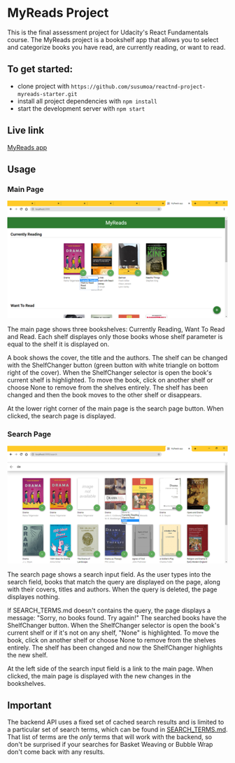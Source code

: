 # MyReads Project

This is the final assessment project for Udacity's React Fundamentals course. The MyReads project is a bookshelf app that allows you to select and categorize books you have read, are currently reading, or want to read.


## To get started:

* clone project with `https://github.com/susumoa/reactnd-project-myreads-starter.git`
* install all project dependencies with `npm install`
* start the development server with `npm start`

## Live link
[MyReads app](https://myreads-x767esejvsix83uw.herokuapp.com/)

## Usage

### Main Page

![main](./screenshots/main.png)

The main page shows three bookshelves: Currently Reading, Want To Read and Read. Each shelf displayes only those books whose shelf parameter is equal to the shelf it is displayed on.

A book shows the cover, the title and the authors. The shelf can be changed with the ShelfChanger button (green button with white triangle on bottom right of the cover). When the ShelfChanger selector is open the book's current shelf is highlighted. To move the book, click on another shelf or choose None to remove from the shelves entirely. The shelf has been changed and then the book moves to the other shelf or disappears.

At the lower right corner of the main page is the search page button. When clicked, the search page is displayed.

### Search Page

![main](./screenshots/search.png)

The search page shows a search input field. As the user types into the search field, books that match the query are displayed on the page, along with their covers, titles and authors. When the query is deleted, the page displayes nothing.

If SEARCH_TERMS.md doesn't contains the query, the page displays a message: "Sorry, no books found. Try again!" The searched books have the ShelfChanger button. When the ShelfChanger selector is open the book's current shelf or if it's not on any shelf, "None" is highlighted. To move the book, click on another shelf or choose None to remove from the shelves entirely. The shelf has been changed and now the ShelfChanger highlights the new shelf.

At the left side of the search input field is a link to the main page. When clicked, the main page is displayed with the new changes in the bookshelves.

## Important
The backend API uses a fixed set of cached search results and is limited to a particular set of search terms, which can be found in [SEARCH_TERMS.md](SEARCH_TERMS.md). That list of terms are the _only_ terms that will work with the backend, so don't be surprised if your searches for Basket Weaving or Bubble Wrap don't come back with any results.
